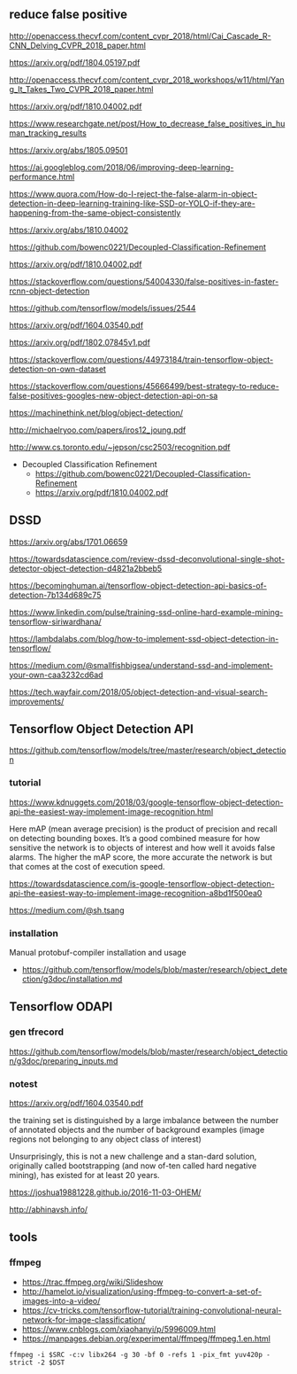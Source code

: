 
## reduce false positive

http://openaccess.thecvf.com/content_cvpr_2018/html/Cai_Cascade_R-CNN_Delving_CVPR_2018_paper.html

https://arxiv.org/pdf/1804.05197.pdf

http://openaccess.thecvf.com/content_cvpr_2018_workshops/w11/html/Yang_It_Takes_Two_CVPR_2018_paper.html

https://arxiv.org/pdf/1810.04002.pdf

https://www.researchgate.net/post/How_to_decrease_false_positives_in_human_tracking_results

https://arxiv.org/abs/1805.09501

https://ai.googleblog.com/2018/06/improving-deep-learning-performance.html

https://www.quora.com/How-do-I-reject-the-false-alarm-in-object-detection-in-deep-learning-training-like-SSD-or-YOLO-if-they-are-happening-from-the-same-object-consistently

https://arxiv.org/abs/1810.04002

https://github.com/bowenc0221/Decoupled-Classification-Refinement

https://arxiv.org/pdf/1810.04002.pdf

https://stackoverflow.com/questions/54004330/false-positives-in-faster-rcnn-object-detection

https://github.com/tensorflow/models/issues/2544

https://arxiv.org/pdf/1604.03540.pdf

https://arxiv.org/pdf/1802.07845v1.pdf

https://stackoverflow.com/questions/44973184/train-tensorflow-object-detection-on-own-dataset

https://stackoverflow.com/questions/45666499/best-strategy-to-reduce-false-positives-googles-new-object-detection-api-on-sa

https://machinethink.net/blog/object-detection/

http://michaelryoo.com/papers/iros12_joung.pdf

http://www.cs.toronto.edu/~jepson/csc2503/recognition.pdf

+ Decoupled Classification Refinement
  - https://github.com/bowenc0221/Decoupled-Classification-Refinement
  - https://arxiv.org/pdf/1810.04002.pdf

## DSSD

https://arxiv.org/abs/1701.06659

https://towardsdatascience.com/review-dssd-deconvolutional-single-shot-detector-object-detection-d4821a2bbeb5

https://becominghuman.ai/tensorflow-object-detection-api-basics-of-detection-7b134d689c75

https://www.linkedin.com/pulse/training-ssd-online-hard-example-mining-tensorflow-siriwardhana/

https://lambdalabs.com/blog/how-to-implement-ssd-object-detection-in-tensorflow/

https://medium.com/@smallfishbigsea/understand-ssd-and-implement-your-own-caa3232cd6ad

https://tech.wayfair.com/2018/05/object-detection-and-visual-search-improvements/

## Tensorflow Object Detection API

https://github.com/tensorflow/models/tree/master/research/object_detection

### tutorial 

https://www.kdnuggets.com/2018/03/google-tensorflow-object-detection-api-the-easiest-way-implement-image-recognition.html

Here mAP (mean average precision) is the product of precision and recall on detecting bounding boxes. It’s a good combined measure for how sensitive the network is to objects of interest and how well it avoids false alarms. The higher the mAP score, the more accurate the network is but that comes at the cost of execution speed.

https://towardsdatascience.com/is-google-tensorflow-object-detection-api-the-easiest-way-to-implement-image-recognition-a8bd1f500ea0

https://medium.com/@sh.tsang


### installation 

Manual protobuf-compiler installation and usage
- https://github.com/tensorflow/models/blob/master/research/object_detection/g3doc/installation.md

## Tensorflow ODAPI
### gen tfrecord 
https://github.com/tensorflow/models/blob/master/research/object_detection/g3doc/preparing_inputs.md

### notest
https://arxiv.org/pdf/1604.03540.pdf

the training set is distinguished by a large  imbalance  between  the  number  of  annotated  objects and the number of background examples (image regions not belonging to any object class of interest)

Unsurprisingly,  this is not a new challenge and a stan-dard solution, originally called bootstrapping
(and now of-ten called hard negative mining), has existed for at least 20 years.

https://joshua19881228.github.io/2016-11-03-OHEM/

http://abhinavsh.info/

tools
---
### ffmpeg
+ https://trac.ffmpeg.org/wiki/Slideshow
+ http://hamelot.io/visualization/using-ffmpeg-to-convert-a-set-of-images-into-a-video/
+ https://cv-tricks.com/tensorflow-tutorial/training-convolutional-neural-network-for-image-classification/
+ https://www.cnblogs.com/xiaohanyi/p/5996009.html
+ https://manpages.debian.org/experimental/ffmpeg/ffmpeg.1.en.html
```
ffmpeg -i $SRC -c:v libx264 -g 30 -bf 0 -refs 1 -pix_fmt yuv420p -strict -2 $DST 
```

